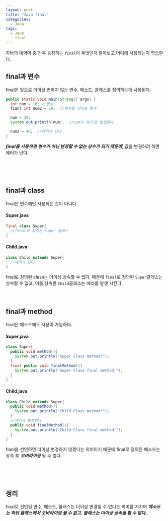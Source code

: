 ```yaml
---
layout: post
title: "Java final"
categories:
  - Java
tags:
  - Java
  - final
---
```



자바의 예약어 중 간혹 등장하는 ```final```이 무엇인지 알아보고 어디에 사용되는지 학습한다.





## final과 변수
final은 앞으로 더이상 변하지 않는 변수, 메소드, 클래스를 정의하는데 사용된다.


```java
public static void main(String[] args) {
  int num = 10; //변수
  fianl int num2 = 20;  //변수를 상수로 변경

  num = 30;
  System.out.println(num);  //num이 30으로 변경된다.

  num2 = 40;  //에러가 난다.
}
```


***final을 사용하면 변수가 아닌 변경할 수 없는 상수가 되기 때문에***, 값을 변경하려 하면 에러가 난다.


<br>
<br>
<br>

## final과 class

final은 변수에만 사용되는 것이 아니다.

#### Super.java
```java
final class Super{
  //final로 정의된 Super 클래스
}
```

#### Child.java
```java
class Child extends Super{
  //에러가 난다.
}
```


final로 정의된 class는 더이상 상속할 수 없다.
때문에 ```final```로 정의된 ```Super```클래스는 상속될 수 없고, 이를 상속한 ```Child```클래스는 에러를 발생 시킨다.
<br>
<br>
<br>

## final과 method

final은 메소드에도 사용이 가능하다.
#### Super.java
```java
class Super{
  public void method(){
    System.out.println("Super Class method!");
  }
  final public void finalMethod(){
    System.out.println("Super Class final method!");
  }
}
```
#### Child.java
```java
class Child extends Super{
  public void method(){
    System.out.println("Child Class method!");
  }
  //에러가 발생한다.
  public void finalMethod(){
    System.out.println("Child Class final method!");
  }
}
```
fianl을 선언하면 더이상 변경하지 않겠다는 의미이기 때문에 final로 정의된 메소드는 상속 후 ***오버라이딩*** 될 수 없다.

<br>
<br>
<br>

## 정리
final로 선언된 변수, 메소드, 클래스는 더이상 변경될 수 없다는 의미를 가지며
***메소드는 하위 클래스에서 오버라이딩 될 수 없고***,
***클래스는 더이상 상속을 할 수 없다.***.
